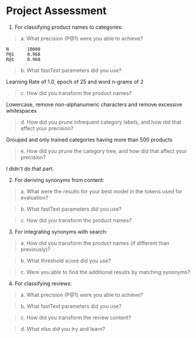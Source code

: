 # Project Assessment

1. For classifying product names to categories:

> a. What precision (P@1) were you able to achieve?

```
N       10000
P@1     0.968
R@1     0.968
```

> b. What fastText parameters did you use?

Learning Rate of 1.0, epoch of 25 and word n-grams of 2

> c. How did you transform the product names?

Lowercase, remove non-alphanumeric characters and remove excessive whitespaces

> d. How did you prune infrequent category labels, and how did that affect your precision?

Grouped and only trained categories having more than 500 products

> e. How did you prune the category tree, and how did that affect your precision?

I didn't do that part.

2. For deriving synonyms from content:

> a. What were the results for your best model in the tokens used for evaluation?

> b. What fastText parameters did you use?

> c. How did you transform the product names?

3. For integrating synonyms with search:

> a. How did you transform the product names (if different than previously)?

> b. What threshold score did you use?

> c. Were you able to find the additional results by matching synonyms?

4. For classifying reviews:

> a. What precision (P@1) were you able to achieve?

> b. What fastText parameters did you use?

> c. How did you transform the review content?

> d. What else did you try and learn?